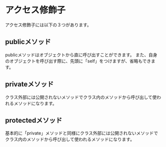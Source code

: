 # アクセス修飾子
アクセス修飾子には以下の３つがあります。

## publicメソッド
publicメソッドはオブジェクトから直に呼び出すことができます。
また、自身のオブジェクトを呼び出す際に、先頭に「self」をつけますが、省略もできます。
## privateメソッド
クラス外部には公開されないメソッドでクラス内のメソッドから呼び出して使われるメソッドになります。
## protectedメソッド
基本的に「private」メソッドと同様にクラス外部には公開されないメソッドでクラス内のメソッドから呼び出して使われるメソッドになります。
